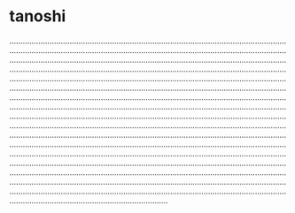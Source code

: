 # tanoshi
...................................................................................................................................................................................................................................................................................................................................................................................................................................................................................................................................................................................................................................................................................................................................................................................................................................................................................................................................................................................................................................................................................................................................................................................................................................................................................................................................................................................................................................................................................................................................................................................................................................................................................................................................................................................................................................................................................................................................................................................................................................................................................................................................................................................................................................................................